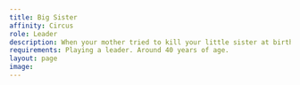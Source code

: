 ```yaml
---
title: Big Sister
affinity: Circus
role: Leader
description: When your mother tried to kill your little sister at birth, you took her and ran. There was no place in this world for people like her, so you created one. You’ve rescued so many and they are your family. You would do anything for them, but you are getting tired. The running never ends. You need a permanent solution, no matter the cost.
requirements: Playing a leader. Around 40 years of age.
layout: page
image: 
---
```

